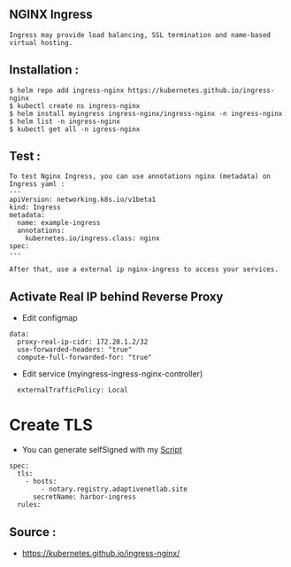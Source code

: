 ## NGINX Ingress
```
Ingress may provide load balancing, SSL termination and name-based virtual hosting.
```

## Installation :
```
$ helm repo add ingress-nginx https://kubernetes.github.io/ingress-nginx
$ kubectl create ns ingress-nginx
$ helm install myingress ingress-nginx/ingress-nginx -n ingress-nginx
$ helm list -n ingress-nginx
$ kubectl get all -n igress-nginx
```

## Test :
```
To test Nginx Ingress, you can use annotations nginx (metadata) on Ingress yaml :
---
apiVersion: networking.k8s.io/v1beta1
kind: Ingress
metadata:
  name: example-ingress
  annotations:
    kubernetes.io/ingress.class: nginx
spec:
---

After that, use a external ip nginx-ingress to access your services.
```

## Activate Real IP behind Reverse Proxy
- Edit configmap
```
data:
  proxy-real-ip-cidr: 172.20.1.2/32
  use-forwarded-headers: "true"
  compute-full-forwarded-for: "true"
```

- Edit service (myingress-ingress-nginx-controller)
```
  externalTrafficPolicy: Local
```

# Create TLS
- You can generate selfSigned with my [Script](https://github.com/gilangvperdana/K8s-PlayGround/blob/master/NginxIngress/genSSL.sh)
```
spec:
  tls:
    - hosts:
        - notary.registry.adaptivenetlab.site
      secretName: harbor-ingress
  rules:
```

## Source :
- https://kubernetes.github.io/ingress-nginx/
